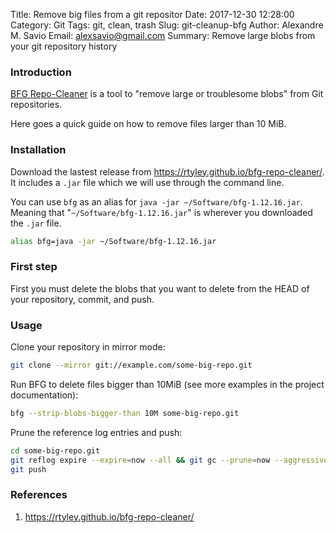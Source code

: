 Title: Remove big files from a git repositor
Date: 2017-12-30 12:28:00
Category: Git
Tags: git, clean, trash
Slug: git-cleanup-bfg
Author: Alexandre M. Savio
Email: alexsavio@gmail.com
Summary: Remove large blobs from your git repository history

### Introduction

[BFG Repo-Cleaner](https://rtyley.github.io/bfg-repo-cleaner/) is a tool to "remove large or troublesome blobs" from Git repositories.

Here goes a quick guide on how to remove files larger than 10 MiB.

### Installation

Download the lastest release from https://rtyley.github.io/bfg-repo-cleaner/.
It includes a `.jar` file which we will use through the command line.

You can use `bfg` as an alias for `java -jar ~/Software/bfg-1.12.16.jar`.
Meaning that "`~/Software/bfg-1.12.16.jar`" is wherever you downloaded the `.jar` file.

```bash
alias bfg=java -jar ~/Software/bfg-1.12.16.jar
```

### First step

First you must delete the blobs that you want to delete from the HEAD of your repository, commit, and push.

### Usage

Clone your repository in mirror mode:

```bash
git clone --mirror git://example.com/some-big-repo.git
```

Run BFG to delete files bigger than 10MiB (see more examples in the project documentation):

```bash
bfg --strip-blobs-bigger-than 10M some-big-repo.git
```

Prune the reference log entries and push:

```bash
cd some-big-repo.git
git reflog expire --expire=now --all && git gc --prune=now --aggressive
git push
```

### References

 1. <https://rtyley.github.io/bfg-repo-cleaner/>
